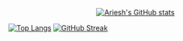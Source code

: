 

 <div align="center">
  
[![Ariesh's GitHub stats](https://github-readme-stats.vercel.app/api?username=groverari&theme=midnight-purple)](https://github.com/anuraghazra/github-readme-stats) 

</div>
  
  [![Top Langs](https://github-readme-stats.vercel.app/api/top-langs/?username=groverari&size_weight=0.5&count_weight=0.5&theme=midnight-purple)](https://github.com/anuraghazra/github-readme-stats) [![GitHub Streak](https://streak-stats.demolab.com/?user=groverari&theme=highcontrast)](https://git.io/streak-stats)
